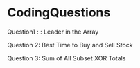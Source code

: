 # CodingQuestions

Question1 :  : Leader in the Array

Question 2: Best Time to Buy and Sell Stock

Question 3: Sum of All Subset XOR Totals
